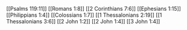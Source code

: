 [[Psalms 119:11]]
[[Romans 1:8]]
[[2 Corinthians 7:6]]
[[Ephesians 1:15]]
[[Philippians 1:4]]
[[Colossians 1:7]]
[[1 Thessalonians 2:19]]
[[1 Thessalonians 3:6]]
[[2 John 1:2]]
[[2 John 1:4]]
[[3 John 1:4]]
